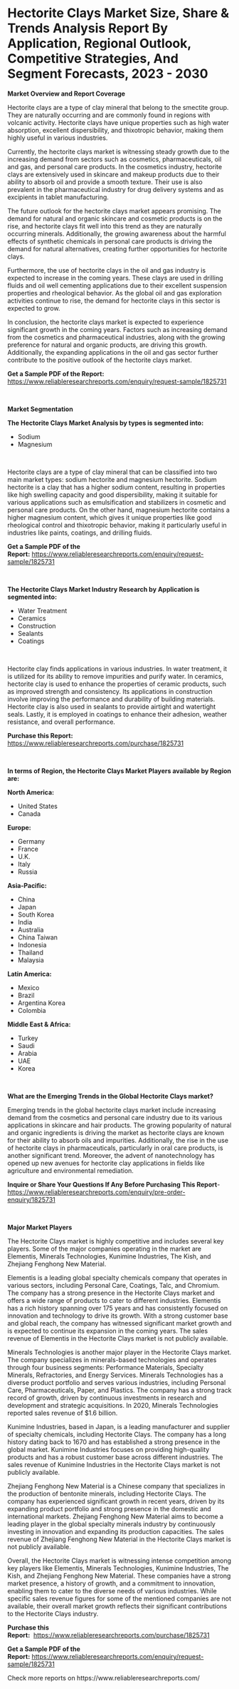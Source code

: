 <p><h1>Hectorite Clays Market Size, Share & Trends Analysis Report By Application, Regional Outlook, Competitive Strategies, And Segment Forecasts, 2023 - 2030</h1></p><p><strong>Market Overview and Report Coverage</strong></p>
<p><p>Hectorite clays are a type of clay mineral that belong to the smectite group. They are naturally occurring and are commonly found in regions with volcanic activity. Hectorite clays have unique properties such as high water absorption, excellent dispersibility, and thixotropic behavior, making them highly useful in various industries.</p><p>Currently, the hectorite clays market is witnessing steady growth due to the increasing demand from sectors such as cosmetics, pharmaceuticals, oil and gas, and personal care products. In the cosmetics industry, hectorite clays are extensively used in skincare and makeup products due to their ability to absorb oil and provide a smooth texture. Their use is also prevalent in the pharmaceutical industry for drug delivery systems and as excipients in tablet manufacturing.</p><p>The future outlook for the hectorite clays market appears promising. The demand for natural and organic skincare and cosmetic products is on the rise, and hectorite clays fit well into this trend as they are naturally occurring minerals. Additionally, the growing awareness about the harmful effects of synthetic chemicals in personal care products is driving the demand for natural alternatives, creating further opportunities for hectorite clays.</p><p>Furthermore, the use of hectorite clays in the oil and gas industry is expected to increase in the coming years. These clays are used in drilling fluids and oil well cementing applications due to their excellent suspension properties and rheological behavior. As the global oil and gas exploration activities continue to rise, the demand for hectorite clays in this sector is expected to grow.</p><p>In conclusion, the hectorite clays market is expected to experience significant growth in the coming years. Factors such as increasing demand from the cosmetics and pharmaceutical industries, along with the growing preference for natural and organic products, are driving this growth. Additionally, the expanding applications in the oil and gas sector further contribute to the positive outlook of the hectorite clays market.</p></p>
<p><strong>Get a Sample PDF of the Report:</strong> <a href="https://www.reliableresearchreports.com/enquiry/request-sample/1825731">https://www.reliableresearchreports.com/enquiry/request-sample/1825731</a></p>
<p>&nbsp;</p>
<p><strong>Market Segmentation</strong></p>
<p><strong>The Hectorite Clays Market Analysis by types is segmented into:</strong></p>
<p><ul><li>Sodium</li><li>Magnesium</li></ul></p>
<p>&nbsp;</p>
<p><p>Hectorite clays are a type of clay mineral that can be classified into two main market types: sodium hectorite and magnesium hectorite. Sodium hectorite is a clay that has a higher sodium content, resulting in properties like high swelling capacity and good dispersibility, making it suitable for various applications such as emulsification and stabilizers in cosmetic and personal care products. On the other hand, magnesium hectorite contains a higher magnesium content, which gives it unique properties like good rheological control and thixotropic behavior, making it particularly useful in industries like paints, coatings, and drilling fluids.</p></p>
<p><strong>Get a Sample PDF of the Report:</strong>&nbsp;<a href="https://www.reliableresearchreports.com/enquiry/request-sample/1825731">https://www.reliableresearchreports.com/enquiry/request-sample/1825731</a></p>
<p>&nbsp;</p>
<p><strong>The Hectorite Clays Market Industry Research by Application is segmented into:</strong></p>
<p><ul><li>Water Treatment</li><li>Ceramics</li><li>Construction</li><li>Sealants</li><li>Coatings</li></ul></p>
<p>&nbsp;</p>
<p><p>Hectorite clay finds applications in various industries. In water treatment, it is utilized for its ability to remove impurities and purify water. In ceramics, hectorite clay is used to enhance the properties of ceramic products, such as improved strength and consistency. Its applications in construction involve improving the performance and durability of building materials. Hectorite clay is also used in sealants to provide airtight and watertight seals. Lastly, it is employed in coatings to enhance their adhesion, weather resistance, and overall performance.</p></p>
<p><strong>Purchase this Report:</strong>&nbsp; <a href="https://www.reliableresearchreports.com/purchase/1825731">https://www.reliableresearchreports.com/purchase/1825731</a></p>
<p>&nbsp;</p>
<p><strong>In terms of Region, the Hectorite Clays Market Players available by Region are:</strong></p>
<p>
    <p> <strong> North America: </strong>
        <ul>
            <li>United States</li>
            <li>Canada</li>
        </ul>
        </p> 
    <p> <strong> Europe: </strong>
        <ul>
            <li>Germany</li>
            <li>France</li>
            <li>U.K.</li>
            <li>Italy</li>
            <li>Russia</li>
        </ul>
        </p> 
    <p> <strong> Asia-Pacific: </strong>
        <ul>
            <li>China</li>
            <li>Japan</li>
            <li>South Korea</li>
            <li>India</li>
            <li>Australia</li>
            <li>China Taiwan</li>
            <li>Indonesia</li>
            <li>Thailand</li>
            <li>Malaysia</li>
        </ul>
        </p> 
    <p> <strong> Latin America: </strong>
        <ul>
            <li>Mexico</li>
            <li>Brazil</li>
            <li>Argentina Korea</li>
            <li>Colombia</li>
        </ul>
        </p> 
    <p> <strong> Middle East & Africa: </strong>
        <ul>
            <li>Turkey</li>
            <li>Saudi</li>
            <li>Arabia</li>
            <li>UAE</li>
            <li>Korea</li>
        </ul>
    </p>
    </p>
<p>&nbsp;</p>
<p><strong>What are the Emerging Trends in the Global Hectorite Clays market?</strong></p>
<p><p>Emerging trends in the global hectorite clays market include increasing demand from the cosmetics and personal care industry due to its various applications in skincare and hair products. The growing popularity of natural and organic ingredients is driving the market as hectorite clays are known for their ability to absorb oils and impurities. Additionally, the rise in the use of hectorite clays in pharmaceuticals, particularly in oral care products, is another significant trend. Moreover, the advent of nanotechnology has opened up new avenues for hectorite clay applications in fields like agriculture and environmental remediation.</p></p>
<p><strong>Inquire or Share Your Questions If Any Before Purchasing This Report</strong>- <a href="https://www.reliableresearchreports.com/enquiry/pre-order-enquiry/1825731">https://www.reliableresearchreports.com/enquiry/pre-order-enquiry/1825731</a></p>
<p>&nbsp;</p>
<p><strong>Major Market Players</strong></p>
<p><p>The Hectorite Clays market is highly competitive and includes several key players. Some of the major companies operating in the market are Elementis, Minerals Technologies, Kunimine Industries, The Kish, and Zhejiang Fenghong New Material.</p><p>Elementis is a leading global specialty chemicals company that operates in various sectors, including Personal Care, Coatings, Talc, and Chromium. The company has a strong presence in the Hectorite Clays market and offers a wide range of products to cater to different industries. Elementis has a rich history spanning over 175 years and has consistently focused on innovation and technology to drive its growth. With a strong customer base and global reach, the company has witnessed significant market growth and is expected to continue its expansion in the coming years. The sales revenue of Elementis in the Hectorite Clays market is not publicly available.</p><p>Minerals Technologies is another major player in the Hectorite Clays market. The company specializes in minerals-based technologies and operates through four business segments: Performance Materials, Specialty Minerals, Refractories, and Energy Services. Minerals Technologies has a diverse product portfolio and serves various industries, including Personal Care, Pharmaceuticals, Paper, and Plastics. The company has a strong track record of growth, driven by continuous investments in research and development and strategic acquisitions. In 2020, Minerals Technologies reported sales revenue of $1.6 billion.</p><p>Kunimine Industries, based in Japan, is a leading manufacturer and supplier of specialty chemicals, including Hectorite Clays. The company has a long history dating back to 1670 and has established a strong presence in the global market. Kunimine Industries focuses on providing high-quality products and has a robust customer base across different industries. The sales revenue of Kunimine Industries in the Hectorite Clays market is not publicly available.</p><p>Zhejiang Fenghong New Material is a Chinese company that specializes in the production of bentonite minerals, including Hectorite Clays. The company has experienced significant growth in recent years, driven by its expanding product portfolio and strong presence in the domestic and international markets. Zhejiang Fenghong New Material aims to become a leading player in the global specialty minerals industry by continuously investing in innovation and expanding its production capacities. The sales revenue of Zhejiang Fenghong New Material in the Hectorite Clays market is not publicly available.</p><p>Overall, the Hectorite Clays market is witnessing intense competition among key players like Elementis, Minerals Technologies, Kunimine Industries, The Kish, and Zhejiang Fenghong New Material. These companies have a strong market presence, a history of growth, and a commitment to innovation, enabling them to cater to the diverse needs of various industries. While specific sales revenue figures for some of the mentioned companies are not available, their overall market growth reflects their significant contributions to the Hectorite Clays industry.</p></p>
<p><strong>Purchase this Report:</strong>&nbsp;&nbsp;<a href="https://www.reliableresearchreports.com/purchase/1825731">https://www.reliableresearchreports.com/purchase/1825731</a></p>
<p></p>
<p><strong>Get a Sample PDF of the Report:</strong>&nbsp;<a href="https://www.reliableresearchreports.com/enquiry/request-sample/1825731">https://www.reliableresearchreports.com/enquiry/request-sample/1825731</a></p>
<p>Check more reports on https://www.reliableresearchreports.com/</p>
